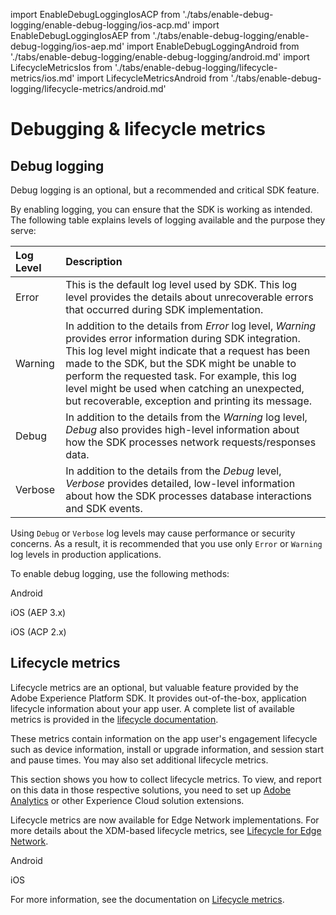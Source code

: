 import EnableDebugLoggingIosACP from './tabs/enable-debug-logging/enable-debug-logging/ios-acp.md'
import EnableDebugLoggingIosAEP from './tabs/enable-debug-logging/enable-debug-logging/ios-aep.md'
import EnableDebugLoggingAndroid from './tabs/enable-debug-logging/enable-debug-logging/android.md'
import LifecycleMetricsIos from './tabs/enable-debug-logging/lifecycle-metrics/ios.md'
import LifecycleMetricsAndroid from './tabs/enable-debug-logging/lifecycle-metrics/android.md'

# Debugging & lifecycle metrics

## Debug logging

Debug logging is an optional, but a recommended and critical SDK feature.

By enabling logging, you can ensure that the SDK is working as intended. The following table explains levels of logging available and the purpose they serve:

| Log Level | Description |
| :--- | :--- |
| Error | This is the default log level used by SDK. This log level provides the details about unrecoverable errors that occurred during SDK implementation. |
| Warning | In addition to the details from _Error_ log level, _Warning_ provides error information during SDK integration. This log level might indicate that a request has been made to the SDK, but the SDK might be unable to perform the requested task. For example, this log level might be used when catching an unexpected, but recoverable, exception and printing its message. |
| Debug | In addition to the details from the _Warning_ log level, _Debug_ also provides high-level information about how the SDK processes network requests/responses data. |
| Verbose | In addition to the details from the _Debug_ level, _Verbose_ provides detailed, low-level information about how the SDK processes database interactions and SDK events. |

<InlineAlert variant="warning" slots="text"/>

Using `Debug` or `Verbose` log levels may cause performance or security concerns. As a result, it is recommended that you use only `Error` or `Warning` log levels in production applications.

To enable debug logging, use the following methods:

<TabsBlock orientation="horizontal" slots="heading, content" repeat="3"/>

Android

<EnableDebugLoggingAndroid/>

iOS (AEP 3.x)

<EnableDebugLoggingIosAEP/>

iOS (ACP 2.x)

<EnableDebugLoggingIosACP/>

## Lifecycle metrics

Lifecycle metrics are an optional, but valuable feature provided by the Adobe Experience Platform SDK. It provides out-of-the-box, application lifecycle information about your app user. A complete list of available metrics is provided in the [lifecycle documentation](../foundation-extensions/mobile-core/lifecycle/).

These metrics contain information on the app user's engagement lifecycle such as device information, install or upgrade information, and session start and pause times. You may also set additional lifecycle metrics.

<InlineAlert variant="warning" slots="text"/>

This section shows you how to collect lifecycle metrics. To view, and report on this data in those respective solutions, you need to set up [Adobe Analytics](../adobe-analytics/index.md) or other Experience Cloud solution extensions.

<InlineAlert variant="success" slots="text"/>

Lifecycle metrics are now available for Edge Network implementations. For more details about the XDM-based lifecycle metrics, see [Lifecycle for Edge Network](../lifecycle-for-edge-network/index.md).

<TabsBlock orientation="horizontal" slots="heading, content" repeat="2"/>

Android

<LifecycleMetricsAndroid/>

iOS

<LifecycleMetricsIos/>

For more information, see the documentation on [Lifecycle metrics](../mobile-core/lifecycle/index.md).

